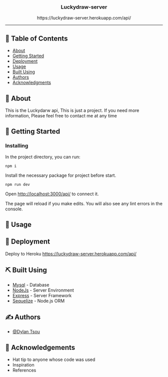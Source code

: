 <!-- <p align="center">
  <a href="" rel="noopener">
 <img width=400px height=210px src="" alt="Project logo"></a>
</p> -->

<h3 align="center">Luckydraw-server</h3>
<p align="center">https://luckydraw-server.herokuapp.com/api/
</p>


---

## 📝 Table of Contents

- [About](#about)
- [Getting Started](#getting_started)
- [Deployment](#deployment)
- [Usage](#usage)
- [Built Using](#built_using)
- [Authors](#authors)
- [Acknowledgments](#acknowledgement)

## 🧐 About <a name = "about"></a>

 This is the Luckydarw api, This is just a project. If you need more information, Please feel free to contact me at any time

## 🏁 Getting Started <a name = "getting_started"></a>






### Installing

In the project directory, you can run:

```
npm i
```

Install the necessary package for project before start.

```
npm run dev
```


Open [http://localhost:3000/api/](http://localhost:3000) to connect it.

The page will reload if you make edits.
You will also see any lint errors in the console.

## 🎈 Usage <a name="usage"></a>


## 🚀 Deployment <a name = "deployment"></a>

Deploy to Heroku
https://luckydraw-server.herokuapp.com/api/

## ⛏️ Built Using <a name = "built_using"></a>

- [Mysql]() - Database
- [NodeJs]() - Server Environment
- [Express]() - Server Framework
- [Sequelize]() - Node.js ORM

## ✍️ Authors <a name = "authors"></a>

- [@Dylan Tsou](https://github.com/dylantsouy) 

## 🎉 Acknowledgements <a name = "acknowledgement"></a>

- Hat tip to anyone whose code was used
- Inspiration
- References
